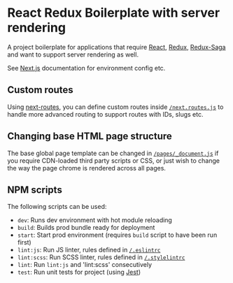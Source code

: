 React Redux Boilerplate with server rendering
=============================================

A project boilerplate for applications that require [React](https://facebook.github.io/react/),
[Redux](http://redux.js.org/), [Redux-Saga](https://redux-saga.js.org/) and want to support
server rendering as well.

See [Next.js](https://github.com/zeit/next.js/) documentation for environment config etc.

Custom routes
-------------
Using [next-routes](https://www.npmjs.com/package/next-routes), you can define custom routes inside
[`/next.routes.js`](./next.routes.js) to handle more advanced routing to support routes with IDs, slugs etc.

Changing base HTML page structure
---------------------------------
The base global page template can be changed in [`/pages/_document.js`](./pages/_document.js)
if you require CDN-loaded third party scripts or CSS, or just wish to change the way the page chrome
is rendered across all pages.

NPM scripts
-----------
The following scripts can be used:
- `dev`: Runs dev environment with hot module reloading
- `build`: Builds prod bundle ready for deployment
- `start`: Start prod environment (requires `build` script to have been run first)
- `lint:js`: Run JS linter, rules defined in [`/.eslintrc`](./.eslintrc)
- `lint:scss`: Run SCSS linter, rules defined in [`/.stylelintrc`](./.stylelintrc)
- `lint`: Run `lint:js` and 'lint:scss' consecutively
- `test`: Run unit tests for project (using [Jest](https://facebook.github.io/jest/))
